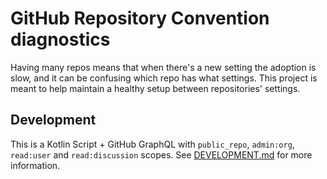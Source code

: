 # GitHub Repository Convention diagnostics

Having many repos means that when there's a new setting the adoption is slow, and it can be confusing which repo has what settings. This project is meant to help maintain a healthy setup between repositories' settings.

## Development

This is a Kotlin Script + GitHub GraphQL with `public_repo`, `admin:org`, `read:user` and `read:discussion` scopes.
See [DEVELOPMENT.md](../../docs/DEVELOPMENT.md) for more information.
